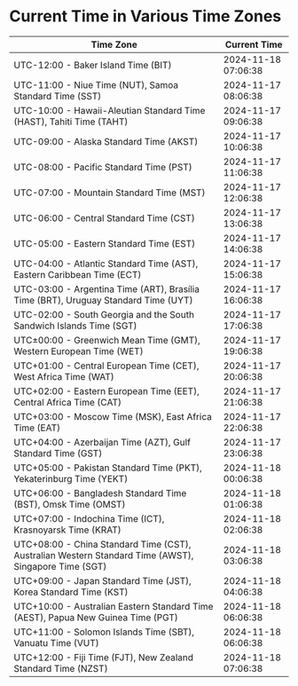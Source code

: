 # Current Time in Various Time Zones

| Time Zone | Current Time |
|-----------|--------------|
| UTC-12:00 - Baker Island Time (BIT) | 2024-11-18 07:06:38 |
| UTC-11:00 - Niue Time (NUT), Samoa Standard Time (SST) | 2024-11-17 08:06:38 |
| UTC-10:00 - Hawaii-Aleutian Standard Time (HAST), Tahiti Time (TAHT) | 2024-11-17 09:06:38 |
| UTC-09:00 - Alaska Standard Time (AKST) | 2024-11-17 10:06:38 |
| UTC-08:00 - Pacific Standard Time (PST) | 2024-11-17 11:06:38 |
| UTC-07:00 - Mountain Standard Time (MST) | 2024-11-17 12:06:38 |
| UTC-06:00 - Central Standard Time (CST) | 2024-11-17 13:06:38 |
| UTC-05:00 - Eastern Standard Time (EST) | 2024-11-17 14:06:38 |
| UTC-04:00 - Atlantic Standard Time (AST), Eastern Caribbean Time (ECT) | 2024-11-17 15:06:38 |
| UTC-03:00 - Argentina Time (ART), Brasília Time (BRT), Uruguay Standard Time (UYT) | 2024-11-17 16:06:38 |
| UTC-02:00 - South Georgia and the South Sandwich Islands Time (SGT) | 2024-11-17 17:06:38 |
| UTC±00:00 - Greenwich Mean Time (GMT), Western European Time (WET) | 2024-11-17 19:06:38 |
| UTC+01:00 - Central European Time (CET), West Africa Time (WAT) | 2024-11-17 20:06:38 |
| UTC+02:00 - Eastern European Time (EET), Central Africa Time (CAT) | 2024-11-17 21:06:38 |
| UTC+03:00 - Moscow Time (MSK), East Africa Time (EAT) | 2024-11-17 22:06:38 |
| UTC+04:00 - Azerbaijan Time (AZT), Gulf Standard Time (GST) | 2024-11-17 23:06:38 |
| UTC+05:00 - Pakistan Standard Time (PKT), Yekaterinburg Time (YEKT) | 2024-11-18 00:06:38 |
| UTC+06:00 - Bangladesh Standard Time (BST), Omsk Time (OMST) | 2024-11-18 01:06:38 |
| UTC+07:00 - Indochina Time (ICT), Krasnoyarsk Time (KRAT) | 2024-11-18 02:06:38 |
| UTC+08:00 - China Standard Time (CST), Australian Western Standard Time (AWST), Singapore Time (SGT) | 2024-11-18 03:06:38 |
| UTC+09:00 - Japan Standard Time (JST), Korea Standard Time (KST) | 2024-11-18 04:06:38 |
| UTC+10:00 - Australian Eastern Standard Time (AEST), Papua New Guinea Time (PGT) | 2024-11-18 06:06:38 |
| UTC+11:00 - Solomon Islands Time (SBT), Vanuatu Time (VUT) | 2024-11-18 06:06:38 |
| UTC+12:00 - Fiji Time (FJT), New Zealand Standard Time (NZST) | 2024-11-18 07:06:38 |
